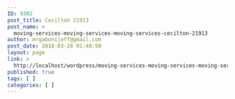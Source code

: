 ```yaml
---
ID: 9302
post_title: Cecilton 21913
post_name: >
  moving-services-moving-services-moving-services-cecilton-21913
author: mrgabonijeff@gmail.com
post_date: 2018-03-28 01:48:50
layout: page
link: >
  http://localhost/wordpress/moving-services-moving-services-moving-services-cecilton-21913/
published: true
tags: [ ]
categories: [ ]
---
```

